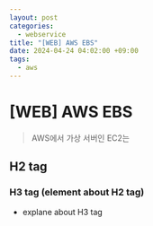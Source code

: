 ```yaml
---
layout: post
categories:
  - webservice
title: "[WEB] AWS EBS"
date: 2024-04-24 04:02:00 +09:00
tags:
  - aws
---
```

# \[WEB] AWS EBS

>AWS에서 가상 서버인 EC2는 

## H2 tag

### H3 tag (element about H2 tag)
- explane about H3 tag